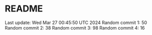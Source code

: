 # README

Last update: Wed Mar 27 00:45:50 UTC 2024
Random commit 1: 50
Random commit 2: 38
Random commit 3: 98
Random commit 4: 16
